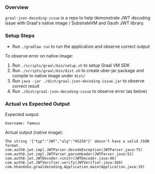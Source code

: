 ### Overview 

`graal-json-decoding-issue` is a repo to help demonstrate JWT decoding issue with Graal's native image / SubstrateVM and 0auth JWT library.

### Setup Steps

  - Run `./gradlew run` to run the application and observe correct output

To observe error on native image:

  1. Run `./scripts/graal/bin/setup.sh` to setup Graal VM SDK
  1. Run `./scripts/graal/bin/dist.sh` to create uber-jar package and compile to native image under `dist/`
  1. Run `java -jar ./dist/graal-json-decoding-issue.jar` to observe correct result
  1. Run `./dist/graal-json-decoding-issue` to observe error (as below)

### Actual vs Expected Output

Expected output:

```shell
Username: famous
```

Actual output (native image):

```shell
The string '{"typ":"JWT","alg":"HS256"}' doesn't have a valid JSON format.
com.auth0.jwt.impl.JWTParser.decodeException(JWTParser.java:75)
com.auth0.jwt.impl.JWTParser.parseHeader(JWTParser.java:51)
com.auth0.jwt.JWTDecoder.<init>(JWTDecoder.java:40)
com.auth0.jwt.JWTVerifier.verify(JWTVerifier.java:369)
com.hhandoko.graaldecoding.Application.main(Application.java:19)
```
